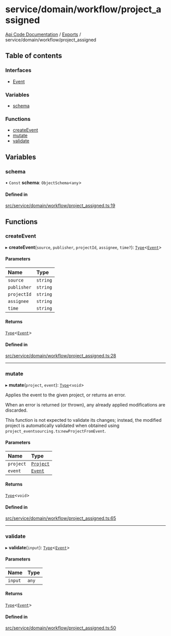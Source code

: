 # service/domain/workflow/project\_assigned
 
[Api Code Documentation](../README.md) / [Exports](../modules.md) / service/domain/workflow/project\_assigned

## Table of contents

### Interfaces

- [Event](../interfaces/service_domain_workflow_project_assigned.Event.md)

### Variables

- [schema](service_domain_workflow_project_assigned.md#schema)

### Functions

- [createEvent](service_domain_workflow_project_assigned.md#createevent)
- [mutate](service_domain_workflow_project_assigned.md#mutate)
- [validate](service_domain_workflow_project_assigned.md#validate)

## Variables

### schema

• `Const` **schema**: `ObjectSchema`<`any`\>

#### Defined in

[src/service/domain/workflow/project_assigned.ts:19](https://github.com/openkfw/TruBudget/blob/0804644/api/src/service/domain/workflow/project_assigned.ts#L19)

## Functions

### createEvent

▸ **createEvent**(`source`, `publisher`, `projectId`, `assignee`, `time?`): [`Type`](result.md#type)<[`Event`](../interfaces/service_domain_workflow_project_assigned.Event.md)\>

#### Parameters

| Name | Type |
| :------ | :------ |
| `source` | `string` |
| `publisher` | `string` |
| `projectId` | `string` |
| `assignee` | `string` |
| `time` | `string` |

#### Returns

[`Type`](result.md#type)<[`Event`](../interfaces/service_domain_workflow_project_assigned.Event.md)\>

#### Defined in

[src/service/domain/workflow/project_assigned.ts:28](https://github.com/openkfw/TruBudget/blob/0804644/api/src/service/domain/workflow/project_assigned.ts#L28)

___

### mutate

▸ **mutate**(`project`, `event`): [`Type`](result.md#type)<`void`\>

Applies the event to the given project, or returns an error.

When an error is returned (or thrown), any already applied modifications are
discarded.

This function is not expected to validate its changes; instead, the modified project
is automatically validated when obtained using
`project_eventsourcing.ts`:`newProjectFromEvent`.

#### Parameters

| Name | Type |
| :------ | :------ |
| `project` | [`Project`](../interfaces/service_domain_workflow_project.Project.md) |
| `event` | [`Event`](../interfaces/service_domain_workflow_project_assigned.Event.md) |

#### Returns

[`Type`](result.md#type)<`void`\>

#### Defined in

[src/service/domain/workflow/project_assigned.ts:65](https://github.com/openkfw/TruBudget/blob/0804644/api/src/service/domain/workflow/project_assigned.ts#L65)

___

### validate

▸ **validate**(`input`): [`Type`](result.md#type)<[`Event`](../interfaces/service_domain_workflow_project_assigned.Event.md)\>

#### Parameters

| Name | Type |
| :------ | :------ |
| `input` | `any` |

#### Returns

[`Type`](result.md#type)<[`Event`](../interfaces/service_domain_workflow_project_assigned.Event.md)\>

#### Defined in

[src/service/domain/workflow/project_assigned.ts:50](https://github.com/openkfw/TruBudget/blob/0804644/api/src/service/domain/workflow/project_assigned.ts#L50)
